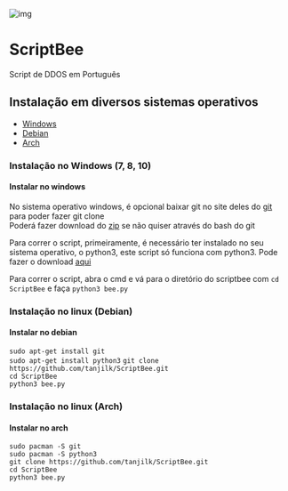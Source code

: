 ![img](https://raw.githubusercontent.com/tanjilk/ScriptBee/master/img/icon.ico)  
# ScriptBee  
Script de DDOS em Português  

## Instalação em diversos sistemas operativos
  - [Windows](#instalar-no-windows)
  - [Debian](#instalar-no-debian)
  - [Arch](#instalar-no-arch)

### Instalação no Windows (7, 8, 10)
#### Instalar no windows
No sistema operativo windows, é opcional baixar git no site deles do [git](https://git-scm.com/downloads) para poder fazer git clone  
Poderá fazer download do [zip](https://github.com/tanjilk/ScriptBee/archive/refs/heads/master.zip) se não quiser através do bash do git  

Para correr o script, primeiramente, é necessário ter instalado no seu sistema operativo, o python3, este script só funciona com python3. Pode fazer o download [aqui](https://www.python.org/downloads/)

Para correr o script, abra o cmd e vá para o diretório do scriptbee com `cd ScriptBee` e faça `python3 bee.py`
### Instalação no linux (Debian)
#### Instalar no debian
`sudo apt-get install git`  
`sudo apt-get install python3`
`git clone https://github.com/tanjilk/ScriptBee.git`  
`cd ScriptBee`  
`python3 bee.py`  

### Instalação no linux (Arch)
#### Instalar no arch
`sudo pacman -S git`  
`sudo pacman -S python3`  
`git clone https://github.com/tanjilk/ScriptBee.git`  
`cd ScriptBee`  
`python3 bee.py`  
